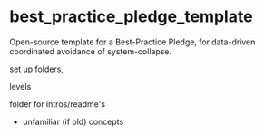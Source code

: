 # best_practice_pledge_template
Open-source template for a Best-Practice Pledge, for data-driven coordinated avoidance of system-collapse.


set up folders, 

levels

folder for intros/readme's
- unfamiliar (if old) concepts
